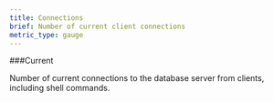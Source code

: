 ```yaml
---
title: Connections
brief: Number of current client connections
metric_type: gauge
---
```


###Current

Number of current connections to the database server from clients, including shell commands.
